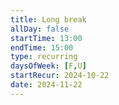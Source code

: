 ```yaml
---
title: Long break
allDay: false
startTime: 13:00
endTime: 15:00
type: recurring
daysOfWeek: [F,U]
startRecur: 2024-10-22
date: 2024-11-22
---
```

